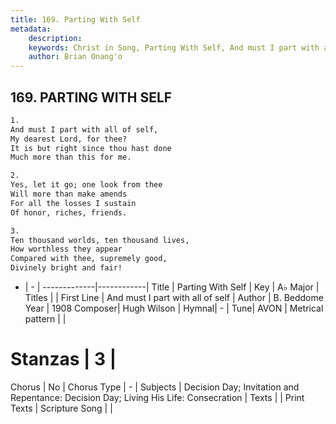 ```yaml
---
title: 169. Parting With Self
metadata:
    description: 
    keywords: Christ in Song, Parting With Self, And must I part with all of self, 
    author: Brian Onang'o
---
```



## 169. PARTING WITH SELF

```txt
1.
And must I part with all of self,
My dearest Lord, for thee?
It is but right since thou hast done
Much more than this for me.

2.
Yes, let it go; one look from thee
Will more than make amends
For all the losses I sustain
Of honor, riches, friends.

3.
Ten thousand worlds, ten thousand lives,
How worthless they appear
Compared with thee, supremely good,
Divinely bright and fair!
```

- |   -  |
-------------|------------|
Title | Parting With Self |
Key | A♭ Major |
Titles |  |
First Line | And must I part with all of self |
Author | B. Beddome
Year | 1908
Composer| Hugh Wilson |
Hymnal|  - |
Tune| AVON |
Metrical pattern | |
# Stanzas | 3 |
Chorus | No |
Chorus Type | - |
Subjects | Decision Day; Invitation and Repentance: Decision Day; Living His Life: Consecration |
Texts |  |
Print Texts | 
Scripture Song |  |
  
